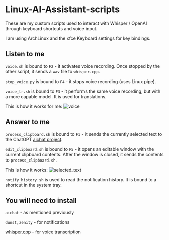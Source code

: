# Linux-AI-Assistant-scripts
These are my custom scripts used to interact with Whisper / OpenAI through keyboard shortcuts and voice input.

I am using ArchLinux and the xfce Keyboard settings for key bindings.

## Listen to me
`voice.sh` is bound to `F2` - it activates voice recording. Once stopped by the other script, it sends a `wav` file to `whisper.cpp`.

`stop_voice.py` is bound to `F4` - it stops voice recording (uses Linux pipe).

`voice_tr.sh` is bound to `F3` - it performs the same voice recording, but with a more capable model. It is used for translations.

This is how it works for me: 
![voice](https://github.com/samoylenkodmitry/Linux-AI-Assistant-scripts/assets/2128250/92d269e3-fd73-4c28-9370-0097bc0a9673)

## Answer to me

`process_clipboard.sh` is bound to `F1` - it sends the currently selected text to the ChatGPT [aichat project](https://github.com/sigoden/aichat).

`edit_clipboard.sh` is bound to `F5` - it opens an editable window with the current clipboard contents. After the window is closed, it sends the contents to `process_clipboard.sh`.

This is how it works:
![selected_text](https://github.com/samoylenkodmitry/Linux-AI-Assistant-scripts/assets/2128250/620b34ff-3439-4348-90d4-422c9d237523)

`notify_history.sh` is used to read the notification history. It is bound to a shortcut in the system tray.

## You will need to install

`aichat` - as mentioned previously

`dunst`, `zenity` - for notifications 

[whisper.cpp](https://github.com/ggerganov/whisper.cpp) - for voice transcription
